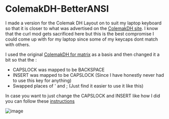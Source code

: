 # ColemakDH-BetterANSI

I made a version for the Colemak DH Layout on to suit my laptop keyboard so that it is closer to what was advertised on the [ColemakDH site](https://colemakmods.github.io/mod-dh/). 
I know that the curl mod gets sacrificed here but this is the best compromise I could come up with for my laptop since some of my keycaps dont match with others.

I used the original [ColemakDH for matrix](https://github.com/ColemakMods/mod-dh/tree/master/klc) as a basis and then changed it a bit so that the :
* CAPSLOCK was mapped to be BACKSPACE 
* INSERT was mapped to be CAPSLOCK      (Since I have honestly never had to use this key for anything)
* Swapped places of ' and ;     (Just find it easier to use it like this)

In case you want to just change the CAPSLOCK and INSERT like how I did you can follow these [instructions](https://forum.colemak.com/topic/870-hacked-msklc-to-enable-remapping-capslock/)
    
 
![image](https://user-images.githubusercontent.com/65004578/120104077-d2f31080-c163-11eb-9c18-5245aa1a1817.png)
